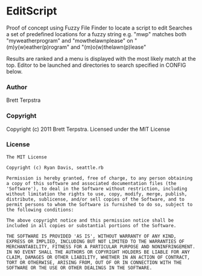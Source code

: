 # EditScript

Proof of concept using Fuzzy File Finder to locate a script to edit
Searches a set of predefined locations for a fuzzy string
e.g. "mwp" matches both "myweatherprogram" and "mowthelawnplease"
         on "(m)y(w)eather(p)rogram" and "(m)o(w)thelawn(p)lease"

Results are ranked and a menu is displayed with the most likely
match at the top. Editor to be launched and directories to search
specified in CONFIG below.

### Author

Brett Terpstra

### Copyright

Copyright (c) 2011 Brett Terpstra. Licensed under the MIT License

### License

	The MIT License

	Copyright (c) Ryan Davis, seattle.rb

	Permission is hereby granted, free of charge, to any person obtaining
	a copy of this software and associated documentation files (the
	'Software'), to deal in the Software without restriction, including
	without limitation the rights to use, copy, modify, merge, publish,
	distribute, sublicense, and/or sell copies of the Software, and to
	permit persons to whom the Software is furnished to do so, subject to
	the following conditions:

	The above copyright notice and this permission notice shall be
	included in all copies or substantial portions of the Software.

	THE SOFTWARE IS PROVIDED 'AS IS', WITHOUT WARRANTY OF ANY KIND,
	EXPRESS OR IMPLIED, INCLUDING BUT NOT LIMITED TO THE WARRANTIES OF
	MERCHANTABILITY, FITNESS FOR A PARTICULAR PURPOSE AND NONINFRINGEMENT.
	IN NO EVENT SHALL THE AUTHORS OR COPYRIGHT HOLDERS BE LIABLE FOR ANY
	CLAIM, DAMAGES OR OTHER LIABILITY, WHETHER IN AN ACTION OF CONTRACT,
	TORT OR OTHERWISE, ARISING FROM, OUT OF OR IN CONNECTION WITH THE
	SOFTWARE OR THE USE OR OTHER DEALINGS IN THE SOFTWARE.


